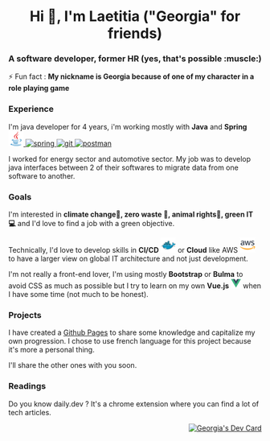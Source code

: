 <h1 align="center">Hi 👋, I'm Laetitia ("Georgia" for friends)</h1>
<h3 align="center">A software developer, former HR (yes, that's possible :muscle:)</h3>

⚡ Fun fact : **My nickname is Georgia because of one of my character in a role playing game**

<h3 align="left">Experience</h3>

I'm java developer for 4 years, i'm working mostly with **Java** and **Spring** <a href="https://www.java.com" target="_blank" rel="noreferrer"> <img src="https://raw.githubusercontent.com/devicons/devicon/master/icons/java/java-original.svg" alt="java" width="30" height="30"/> </a>
<a href="https://spring.io/" target="_blank" rel="noreferrer"> <img src="https://www.vectorlogo.zone/logos/springio/springio-icon.svg" alt="spring" width="30" height="30"/> </a> <a href="https://git-scm.com/" target="_blank" rel="noreferrer"> <img src="https://www.vectorlogo.zone/logos/git-scm/git-scm-icon.svg" alt="git" width="30" height="30"/> </a> <a href="https://postman.com" target="_blank" rel="noreferrer"> <img src="https://www.vectorlogo.zone/logos/getpostman/getpostman-icon.svg" alt="postman" width="30" height="30"/> </a>

I worked for energy sector and automotive sector. My job was to develop java interfaces between 2 of their softwares to migrate data from one software to another.

<h3 align="left">Goals</h3>

I'm interested in **climate change🌳, zero waste 🚮, animal rights🐶, green IT :computer:** and I'd love to find a job with a green objective.

Technically, I'd love to develop skills in **CI/CD** <a href="https://www.docker.com/" target="_blank" rel="noreferrer"> <img src="https://raw.githubusercontent.com/devicons/devicon/master/icons/docker/docker-original.svg" alt="docker" width="30" height="30"/></a> or **Cloud** like AWS <a href="https://aws.amazon.com" target="_blank" rel="noreferrer"> <img src="https://raw.githubusercontent.com/devicons/devicon/master/icons/amazonwebservices/amazonwebservices-original-wordmark.svg" alt="aws" width="30" height="30"/> </a> to have a larger view on global IT architecture and not just development.

I'm not really a front-end lover, I'm using mostly **Bootstrap** or **Bulma** to avoid CSS as much as possible but I try to learn on my own **Vue.js** <a href="https://vuejs.org/" target="_blank" rel="noreferrer"> <img src="https://raw.githubusercontent.com/devicons/devicon/master/icons/vuejs/vuejs-original.svg" alt="vue" width="20" height="20"/></a> when I have some time (not much to be honest).

<h3 align="left">Projects</h3>

I have created a [Github Pages](https://georgialr.github.io/) to share some knowledge and capitalize my own progression. I chose to use french language for this project because it's more a personal thing.

I'll share the other ones with you soon.

<h3 align="left">Readings</h3>

Do you know daily.dev ? It's a chrome extension where you can find a lot of tech articles.

<p align="right"><a href="https://app.daily.dev/GeorgiaLR"><img src="https://github.com/GeorgiaLR/GeorgiaLR/blob/main/devcard.svg" width="300" alt="Georgia's Dev Card"/></a></p>
